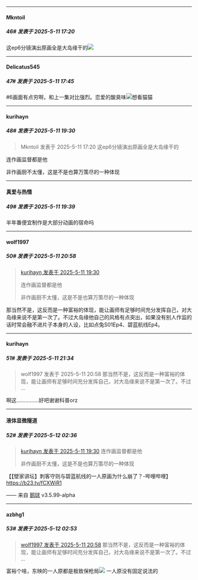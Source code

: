 ﻿
*****

####  Mkntoil  
##### 46#       发表于 2025-5-11 17:20

这ep6分镜演出原画全是大岛缘干的<img src="https://static.stage1st.com/image/smiley/face2017/009.gif" referrerpolicy="no-referrer">


*****

####  Delicatus545  
##### 47#       发表于 2025-5-11 17:45

#6画面有点穷啊，和上一集对比强烈。恋爱的酸臭味<img src="https://static.stage1st.com/image/smiley/face2017/029.png" referrerpolicy="no-referrer">想看猫猫


*****

####  kurihayn  
##### 48#       发表于 2025-5-11 19:30

<blockquote>Mkntoil 发表于 2025-5-11 17:20
这ep6分镜演出原画全是大岛缘干的</blockquote>
连作画监督都是他

非作画厨不太懂，这是不是也算万策尽的一种体现


*****

####  真爱与热情  
##### 49#       发表于 2025-5-11 19:39

半年番便宜制作是大部分动画的宿命吗


*****

####  wolf1997  
##### 50#       发表于 2025-5-11 20:58

<blockquote><a href="httphttps://stage1st.com/2b/forum.php?mod=redirect&amp;goto=findpost&amp;pid=67803556&amp;ptid=2195317" target="_blank">kurihayn 发表于 2025-5-11 19:30</a>

连作画监督都是他

非作画厨不太懂，这是不是也算万策尽的一种体现</blockquote>
那当然不是，这反而是一种富裕的体现，能让画师有足够时间充分发挥自己，对大岛缘来说不是第一次了。不过大岛缘他自己的风格有点突出，如果没有别人作监的话时常会融不进片子本身的人设，比如点兔S01Ep4、碧蓝航线Ep4。


*****

####  kurihayn  
##### 51#       发表于 2025-5-11 21:34

<blockquote>wolf1997 发表于 2025-5-11 20:58
那当然不是，这反而是一种富裕的体现，能让画师有足够时间充分发挥自己，对大岛缘来说不是第一次了。不过 ...</blockquote>
啊这……………好吧谢谢科普orz


*****

####  液体显微隧道  
##### 52#       发表于 2025-5-12 02:36

<blockquote><a href="httphttps://stage1st.com/2b/forum.php?mod=redirect&amp;goto=findpost&amp;pid=67803556&amp;ptid=2195317" target="_blank">kurihayn 发表于 2025-5-11 19:30</a>
连作画监督都是他

非作画厨不太懂，这是不是也算万策尽的一种体现</blockquote>
【【壁家讲坛】刺客守则与碧蓝航线的一人原画为什么崩了？-哔哩哔哩】 https://b23.tv/fCXWiR1

—— 来自 [鹅球](https://www.pgyer.com/xfPejhuq) v3.5.99-alpha


*****

####  azbhg1  
##### 53#       发表于 2025-5-12 02:53

<blockquote><a href="httphttps://stage1st.com/2b/forum.php?mod=redirect&amp;goto=findpost&amp;pid=67803783&amp;ptid=2195317" target="_blank">wolf1997 发表于 2025-5-11 20:58</a>
那当然不是，这反而是一种富裕的体现，能让画师有足够时间充分发挥自己，对大岛缘来说不是第一次了。不过 ...</blockquote>
富裕个啥，东映的一人原都是极致保枪局<img src="https://static.stage1st.com/image/smiley/face2017/067.png" referrerpolicy="no-referrer">
一人原没有固定说法的

